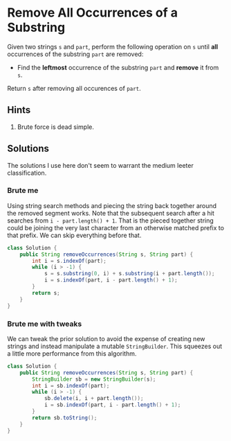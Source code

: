 # Remove All Occurrences of a Substring

Given two strings `s` and `part`, perform the following operation on `s` until
**all** occurrences of the substring `part` are removed:

*   Find the **leftmost** occurrence of the substring `part` and **remove**
    it from `s`.

Return `s` after removing all occurences of `part`.

## Hints

1. Brute force is dead simple.

## Solutions

The solutions I use here don't seem to warrant the medium leeter
classification.

### Brute me

Using string search methods and piecing the string back together around the
removed segment works. Note that the subsequent search after a hit searches
from `i - part.length() + 1`. That is the pieced together string could be
joining the very last character from an otherwise matched prefix to that
prefix. We can skip everything before that.

```java
class Solution {
    public String removeOccurrences(String s, String part) {
        int i = s.indexOf(part);
        while (i > -1) {
            s = s.substring(0, i) + s.substring(i + part.length());
            i = s.indexOf(part, i - part.length() + 1);
        }
        return s;
    }
}
```

### Brute me with tweaks

We can tweak the prior solution to avoid the expense of creating new strings
and instead manipulate a mutable `StringBuilder`. This squeezes out a little
more performance from this algorithm.

```java
class Solution {
    public String removeOccurrences(String s, String part) {
        StringBuilder sb = new StringBuilder(s);
        int i = sb.indexOf(part);
        while (i > -1) {
            sb.delete(i, i + part.length());
            i = sb.indexOf(part, i - part.length() + 1);
        }
        return sb.toString();
    }
}
```
